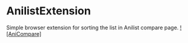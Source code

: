 # AnilistExtension
Simple browser extension for sorting the list in Anilist compare page.
[![AniCompare]](https://youtu.be/U1T7e93kq2g)

